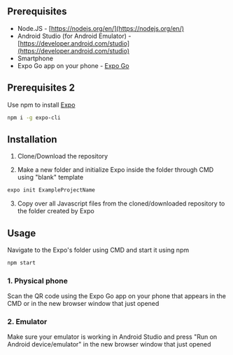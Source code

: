 ## Prerequisites
* Node.JS - [https://nodejs.org/en/](https://nodejs.org/en/)
* Android Studio (for Android Emulator) - [https://developer.android.com/studio](https://developer.android.com/studio)
* Smartphone
* Expo Go app on your phone - [Expo Go](https://play.google.com/store/apps/details?id=host.exp.exponent)

## Prerequisites 2

Use npm to install [Expo](https://expo.io/)

```bash
npm i -g expo-cli
```

## Installation

1. Clone/Download the repository

2. Make a new folder and initialize Expo inside the folder through CMD using "blank" template

```bash
expo init ExampleProjectName
```
3. Copy over all Javascript files from the cloned/downloaded repository to the folder created by Expo



## Usage

Navigate to the Expo's folder using CMD and start it using npm

```bash
npm start
```

### 1. Physical phone

Scan the QR code using the Expo Go app on your phone that appears in the CMD or in the new browser window that just opened


### 2. Emulator

Make sure your emulator is working in Android Studio and press "Run on Android device/emulator" in the new browser window that just opened


